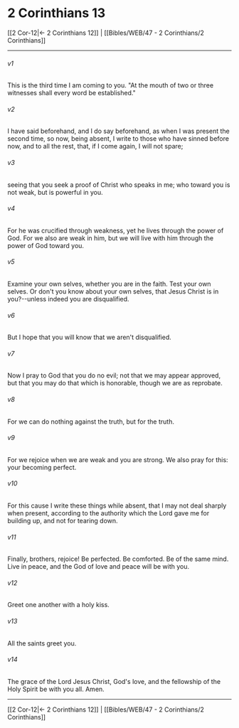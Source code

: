 # 2 Corinthians 13

[[2 Cor-12|← 2 Corinthians 12]] | [[Bibles/WEB/47 - 2 Corinthians/2 Corinthians]]
***



###### v1 
This is the third time I am coming to you. "At the mouth of two or three witnesses shall every word be established." 

###### v2 
I have said beforehand, and I do say beforehand, as when I was present the second time, so now, being absent, I write to those who have sinned before now, and to all the rest, that, if I come again, I will not spare; 

###### v3 
seeing that you seek a proof of Christ who speaks in me; who toward you is not weak, but is powerful in you. 

###### v4 
For he was crucified through weakness, yet he lives through the power of God. For we also are weak in him, but we will live with him through the power of God toward you. 

###### v5 
Examine your own selves, whether you are in the faith. Test your own selves. Or don't you know about your own selves, that Jesus Christ is in you?--unless indeed you are disqualified. 

###### v6 
But I hope that you will know that we aren't disqualified. 

###### v7 
Now I pray to God that you do no evil; not that we may appear approved, but that you may do that which is honorable, though we are as reprobate. 

###### v8 
For we can do nothing against the truth, but for the truth. 

###### v9 
For we rejoice when we are weak and you are strong. We also pray for this: your becoming perfect. 

###### v10 
For this cause I write these things while absent, that I may not deal sharply when present, according to the authority which the Lord gave me for building up, and not for tearing down. 

###### v11 
Finally, brothers, rejoice! Be perfected. Be comforted. Be of the same mind. Live in peace, and the God of love and peace will be with you. 

###### v12 
Greet one another with a holy kiss. 

###### v13 
All the saints greet you. 

###### v14 
The grace of the Lord Jesus Christ, God's love, and the fellowship of the Holy Spirit be with you all. Amen.

***
[[2 Cor-12|← 2 Corinthians 12]] | [[Bibles/WEB/47 - 2 Corinthians/2 Corinthians]]
